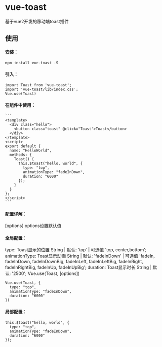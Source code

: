 # vue-toast
  基于vue2开发的移动端toast插件
## 使用
#### 安装：
    npm install vue-toast -S
#### 引入：
    import Toast from 'vue-toast';
    import 'vue-toast/lib/index.css';
    Vue.use(Toast)
#### 在组件中使用：
    ```
    <template>
      <div class="hello">
        <button class="toast" @click="Toast">Toast</button>
      </div>
    </template>
    <script>
    export default {
      name: "HelloWorld",
      methods: {
        Toast() {
          this.$toast("hello, world", {
            type: "top",
            animationType: "fadeInDown",
            duration: "6000"
          });
        }
      }
    };
    </script>
    ```
  #### 配置详解：
  [options] options设置默认值
  #### 全局配置：
  type: Toast显示的位置 String | 默认: 'top' | 可选值 'top, center,bottom';
  animationType: Toast显示动画 String | 默认: 'fadeInDown' | 可选值 'fadeIn, fadeInDown, fadeInDownBig, fadeInLeft, fadeInLeftBig, fadeInRight, fadeInRightBig, fadeInUp, fadeInUpBig';
  duration: Toast显示时长 String | 默认: '2500';
  Vue.use(Toast, [options])
  ```
  Vue.use(Toast, {
    type: "top",
    animationType: "fadeInDown",
    duration: "6000"
  })
  ```
  #### 局部配置：
  ```
  this.$toast("hello, world", {
    type: "top",
    animationType: "fadeInDown",
    duration: "6000"
  });
  ```
